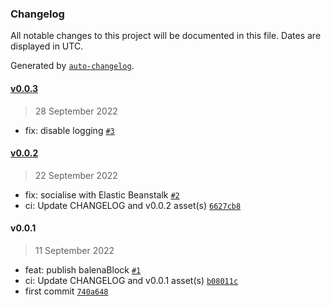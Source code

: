 ### Changelog

All notable changes to this project will be documented in this file. Dates are displayed in UTC.

Generated by [`auto-changelog`](https://github.com/CookPete/auto-changelog).

#### [v0.0.3](https://github.com/belodetek/unzoner-dashboard/compare/v0.0.2...v0.0.3)

> 28 September 2022

- fix: disable logging [`#3`](https://github.com/belodetek/unzoner-dashboard/pull/3)

#### [v0.0.2](https://github.com/belodetek/unzoner-dashboard/compare/v0.0.1...v0.0.2)

> 22 September 2022

- fix: socialise with Elastic Beanstalk [`#2`](https://github.com/belodetek/unzoner-dashboard/pull/2)
- ci: Update CHANGELOG and v0.0.2 asset(s) [`6627cb8`](https://github.com/belodetek/unzoner-dashboard/commit/6627cb8500745be8cdb577cfb7558e464d1f1ae9)

#### v0.0.1

> 11 September 2022

- feat: publish balenaBlock [`#1`](https://github.com/belodetek/unzoner-dashboard/pull/1)
- ci: Update CHANGELOG and v0.0.1 asset(s) [`b08011c`](https://github.com/belodetek/unzoner-dashboard/commit/b08011c8ab6ebdb9c0b5173fe4efd3c043e087d6)
- first commit [`740a648`](https://github.com/belodetek/unzoner-dashboard/commit/740a648cd46319f1a28c21933586e37bc3c8253d)
